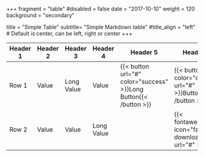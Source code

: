 +++
fragment = "table"
#disabled = false
date = "2017-10-10"
weight = 120
background = "secondary"

title = "Simple Table"
subtitle= "Simple Markdown table"
#title_align = "left" # Default is center, can be left, right or center
+++

| Header 1 | Header 2 | Header 3 | Header 4 | Header 5 | Header 6 |
|----------|----------|------------|-----------|-------------|----------|
| Row 1 | Value | Long Value | Value | {{< button url="#" color="success" >}}Long Button{{< /button >}} | {{< button color="danger" url="#" >}}Button{{< /button >}} |
| Row 2 | Value | Value | Long Value | | {{< fontawesome icon="fas fa-download" url="#" >}} |
